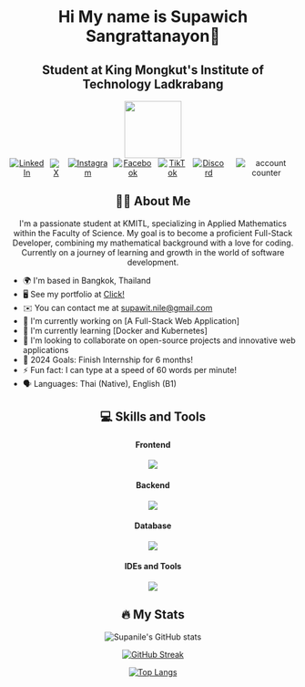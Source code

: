 <div align="center">
    
# Hi My name is Supawich Sangrattanayon👋

## Student at King Mongkut's Institute of Technology Ladkrabang

<img src="https://media.giphy.com/media/v1.Y2lkPTc5MGI3NjExb282N3h2cWlwaHd6ZW1yM3g3MXE0NWw0YWh1enJtdDZxbHZjN3R0NSZlcD12MV9pbnRlcm5hbF9naWZfYnlfaWQmY3Q9Zw/3oKIPnAiaMCws8nOsE/giphy.gif" width="100"/>

<div style="display: flex; gap: 10px; align-items: center;">
    <a href="https://www.linkedin.com/in/supawit-sang/" target="_blank" rel="noopener noreferrer">
        <img src="https://img.shields.io/badge/LinkedIn-0077B5?style=for-the-badge&logo=linkedin&logoColor=white" alt="LinkedIn">
    </a>
    <a href="https://x.com/supanile" target="_blank" rel="noopener noreferrer">
        <img src="https://img.shields.io/badge/X-000000?style=for-the-badge&logo=x&logoColor=white" alt="X">
    </a>
    <a href="https://www.instagram.com/revernire/" target="_blank" rel="noopener noreferrer">
        <img src="https://img.shields.io/badge/Instagram-E4405F?style=for-the-badge&logo=instagram&logoColor=white" alt="Instagram">
    </a>
    <a href="https://www.facebook.com/nnninenoiz" target="_blank" rel="noopener noreferrer">
        <img src="https://img.shields.io/badge/Facebook-1877F2?style=for-the-badge&logo=facebook&logoColor=white" alt="Facebook">
    </a>
    <a href="https://www.tiktok.com/@supawitsaeng" target="_blank" rel="noopener noreferrer">
        <img src="https://img.shields.io/badge/TikTok-000000?style=for-the-badge&logo=tiktok&logoColor=white" alt="TikTok">
    </a>
    <a href="https://discord.com/users/525156998401097741" target="_blank" rel="noopener noreferrer">
        <img src="https://img.shields.io/badge/Discord-5865F2?style=for-the-badge&logo=discord&logoColor=white" alt="Discord">
    </a>
    <br>
    <img src="https://komarev.com/ghpvc/?username=supanile&style=flat-square&color=blue" alt="account counter"/>
</div>


</div>

<div align="center">
  
## :woman_technologist: About Me 

I'm a passionate student at KMITL, specializing in Applied Mathematics within the Faculty of Science. My goal is to become a proficient Full-Stack Developer, combining my mathematical background with a love for coding. Currently on a journey of learning and growth in the world of software development.

</div>

* 🌍 I'm based in Bangkok, Thailand
* 🖥️ See my portfolio at [Click!](#)
* ✉️ You can contact me at supawit.nile@gmail.com
* 🔭 I'm currently working on [A Full-Stack Web Application]
* 🌱 I'm currently learning [Docker and Kubernetes]
* 👯 I'm looking to collaborate on open-source projects and innovative web applications
* 🥅 2024 Goals: Finish Internship for 6 months!
* ⚡ Fun fact: I can type at a speed of 60 words per minute!
* 🗣 Languages: Thai (Native), English (B1)

<div align="center">
  
## 💻 Skills and Tools 

#### Frontend
![](https://skillicons.dev/icons?i=html,css,js,ts,react,vue,svelte,bootstrap,tailwind,materialui,jquery,flutter,kotlin)

#### Backend
![](https://skillicons.dev/icons?i=nodejs,express,java,spring,php,go,java,c,cpp)

#### Database
![](https://skillicons.dev/icons?i=mysql,mongodb,postgresql)

#### IDEs and Tools
![](https://skillicons.dev/icons?i=vscode,eclipse,git,github,postman,figma)

## :fire: My Stats 

![Supanile's GitHub stats](https://github-readme-stats.vercel.app/api?username=supanile&show_icons=true&theme=tokyonight)

[![GitHub Streak](http://github-readme-streak-stats.herokuapp.com?user=supanile&theme=tokyonight&background=1a1b27)](https://git.io/streak-stats)

[![Top Langs](https://github-readme-stats.vercel.app/api/top-langs/?username=supanile&layout=compact&theme=tokyonight)](https://github.com/anuraghazra/github-readme-stats)

</div>
